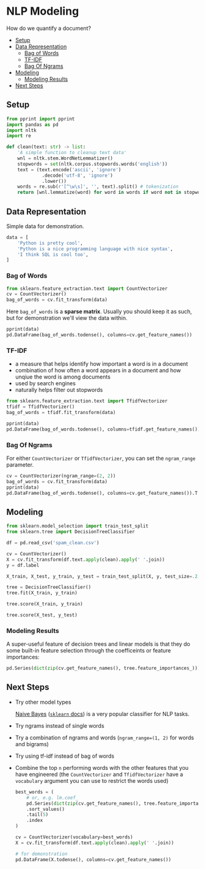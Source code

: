 # NLP Modeling

How do we quantify a document?

- [Setup](#setup)
- [Data Representation](#data-representation)
    - [Bag of Words](#bag-of-words)
    - [TF-IDF](#tf-idf)
    - [Bag Of Ngrams](#bag-of-ngrams)
- [Modeling](#modeling)
    - [Modeling Results](#modeling-results)
- [Next Steps](#next-steps)

## Setup

```python
from pprint import pprint
import pandas as pd
import nltk
import re

def clean(text: str) -> list:
    'A simple function to cleanup text data'
    wnl = nltk.stem.WordNetLemmatizer()
    stopwords = set(nltk.corpus.stopwords.words('english'))
    text = (text.encode('ascii', 'ignore')
             .decode('utf-8', 'ignore')
             .lower())
    words = re.sub(r'[^\w\s]', '', text).split() # tokenization
    return [wnl.lemmatize(word) for word in words if word not in stopwords]
```

## Data Representation

Simple data for demonstration.

```python
data = [
    'Python is pretty cool',
    'Python is a nice programming language with nice syntax',
    'I think SQL is cool too',
]
```

### Bag of Words

```python
from sklearn.feature_extraction.text import CountVectorizer
cv = CountVectorizer()
bag_of_words = cv.fit_transform(data)
```

Here `bag_of_words` is a **sparse matrix**. Usually you should keep it as such,
but for demonstration we'll view the data within.

```python
pprint(data)
pd.DataFrame(bag_of_words.todense(), columns=cv.get_feature_names())
```

### TF-IDF

- a measure that helps identify how important a word is in a document
- combination of how often a word appears in a document and how unqiue the word
  is among documents
- used by search engines
- naturally helps filter out stopwords

```python
from sklearn.feature_extraction.text import TfidfVectorizer
tfidf = TfidfVectorizer()
bag_of_words = tfidf.fit_transform(data)

pprint(data)
pd.DataFrame(bag_of_words.todense(), columns=tfidf.get_feature_names()).round(1)
```

### Bag Of Ngrams

For either `CountVectorizer` or `TfidfVectorizer`, you can set the `ngram_range`
parameter.

```python
cv = CountVectorizer(ngram_range=(2, 2))
bag_of_words = cv.fit_transform(data)
pprint(data)
pd.DataFrame(bag_of_words.todense(), columns=cv.get_feature_names()).T
```

## Modeling

```python
from sklearn.model_selection import train_test_split
from sklearn.tree import DecisionTreeClassifier

df = pd.read_csv('spam_clean.csv')

cv = CountVectorizer()
X = cv.fit_transform(df.text.apply(clean).apply(' '.join))
y = df.label

X_train, X_test, y_train, y_test = train_test_split(X, y, test_size=.2, random_state=123)

tree = DecisionTreeClassifier()
tree.fit(X_train, y_train)

tree.score(X_train, y_train)

tree.score(X_test, y_test)
```

### Modeling Results

A super-useful feature of decision trees and linear models is that they do some
built-in feature selection through the coefficeints or feature importances:

```python
pd.Series(dict(zip(cv.get_feature_names(), tree.feature_importances_))).sort_values()
```

## Next Steps

- Try other model types

    [Naive Bayes](https://en.wikipedia.org/wiki/Naive_Bayes_classifier)
    ([`sklearn`
    docs](https://scikit-learn.org/stable/modules/generated/sklearn.naive_bayes.MultinomialNB.html))
    is a very popular classifier for NLP tasks.

- Try ngrams instead of single words

- Try a combination of ngrams and words (`ngram_range=(1, 2)` for words and
  bigrams)

- Try using tf-idf instead of bag of words

- Combine the top `n` performing words with the other features that you have
  engineered (the `CountVectorizer` and `TfidfVectorizer` have a `vocabulary`
  argument you can use to restrict the words used)

    ```python
    best_words = (
        # or, e.g. lm.coef_
        pd.Series(dict(zip(cv.get_feature_names(), tree.feature_importances_)))
        .sort_values()
        .tail(5)
        .index
    )

    cv = CountVectorizer(vocabulary=best_words)
    X = cv.fit_transform(df.text.apply(clean).apply(' '.join))

    # for demonstration
    pd.DataFrame(X.todense(), columns=cv.get_feature_names())
    ```
